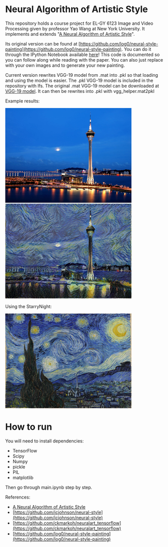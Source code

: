 # Neural Algorithm of Artistic Style #

This repository holds a course project for EL-GY 6123 Image and Video Processing given by professor Yao Wang at New York University. 
It implements and extends "[A Neural Algorithm of Artistic Style](http://arxiv.org/abs/1508.06576)".

Its original version can be found at [https://github.com/log0/neural-style-painting](https://github.com/log0/neural-style-painting). 
You can do it through the IPython Notebook available [here](./TensorFlow%20Implementation%20of%20A%20Neural%20Algorithm%20of%20Artistic%20Style.ipynb)! 
This code is documented so you can follow along while reading with the paper. 
You can also just replace with your own images and to generate your new painting.

Current version rewrites VGG-19 model from .mat into .pkl so that loading and using the model is easier. 
The .pkl VGG-19 model is included in the repository with lfs.
The original .mat VGG-19 model can be downloaded at [VGG-19 model](http://www.vlfeat.org/matconvnet/models/imagenet-vgg-verydeep-19.mat).
It can then be rewrites into .pkl with vgg_helper.mat2pkl


Example results:

<img src="images/Macau.jpg" width="400px" height="300px" />
<img src="images/output-macau/4900 - final.png" width="400px" height="300px" />

Using the StarryNight:

<img src="images/StarryNight.jpg" width="400px" height="300px" />

# How to run

You will need to install dependencies:

- TensorFlow
- Scipy
- Numpy
- pickle
- PIL
- matplotlib


Then go through main.ipynb step by step.

References:
- [A Neural Algorithm of Artistic Style](http://arxiv.org/abs/1508.06576)
- [https://github.com/jcjohnson/neural-style](https://github.com/jcjohnson/neural-style)
- [https://github.com/ckmarkoh/neuralart_tensorflow](https://github.com/ckmarkoh/neuralart_tensorflow)
- [https://github.com/log0/neural-style-painting](https://github.com/log0/neural-style-painting)
